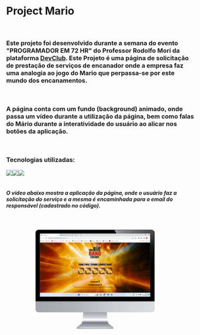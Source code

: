 <h1>Project Mario</h1> 
<br>

<h3>Este projeto foi desenvolvido durante a semana do evento "PROGRAMADOR EM 72 HR" do Professor Rodolfo Mori da plataforma <a href="https://rodolfomori.com.br/devclub">DevClub</a>. Este Projeto é uma página de solicitação de prestação de serviços de encanador onde a empresa faz uma analogia ao jogo do Mario que perpassa-se por este mundo dos encanamentos.</h6>
<br>
<h3>A página conta com um fundo (background) animado, onde passa um vídeo durante a utilização da página, bem como falas do Mário durante a interatividade do usuário ao alicar nos botões da aplicação.</h3>
<br>
<h3>Tecnologias utilizadas: </h3>
<img align="left" src="https://img.shields.io/badge/HTML5-E34F26?style=for-the-badge&logo=html5&logoColor=white">
<img align="left" src="https://img.shields.io/badge/CSS3-1572B6?style=for-the-badge&logo=css3&logoColor=white">
<img align="left" src="https://img.shields.io/badge/JavaScript-323330?style=for-the-badge&logo=javascript&logoColor=F7DF1E">
<br>
<br>

<h5>O vídeo abaixo mostra a aplicação da página, onde o usuário faz a solicitação do serviço e a mesma é encaminhada para o email do responsável (cadastrado no código).</h5>
<br>

<img  src="https://github.com/PitterBonoto/Project-Jo-ken-po/blob/main/assets/gif-readme.gif?raw=true">
